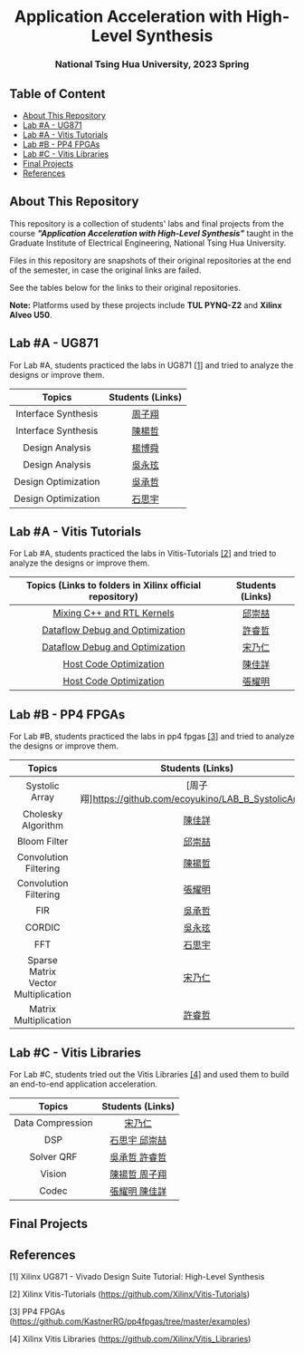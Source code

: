 <h1 align="center">Application Acceleration with High-Level Synthesis</h1>

<h3 align="center">National Tsing Hua University, 2023 Spring</h3>



## Table of Content

- [About This Repository](#about-this-repository)
- [Lab #A - UG871](#lab-a---ug871)
- [Lab #A - Vitis Tutorials](#lab-A---vitis-tutorials)
- [Lab #B - PP4 FPGAs](#lab-B---pp4-fpgas)
- [Lab #C - Vitis Libraries](#lab-c---vitis-libraries)
- [Final Projects](#final-projects)
- [References](#references)



## About This Repository

This repository is a collection of students' labs and final projects from the course ***"Application Acceleration with High-Level Synthesis"*** taught in the Graduate Institute of Electrical Engineering, National Tsing Hua University.

Files in this repository are snapshots of their original repositories at the end of the semester, in case the original links are failed. 

See the tables below for the links to their original repositories.

**Note:** Platforms used by these projects include **TUL PYNQ-Z2** and **Xilinx Alveo U50**.



## Lab #A - UG871

For Lab #A, students practiced the labs in UG871 [[1]](#[1]) and tried to analyze the designs or improve them.

|             Topics              |                       Students (Links)                       |
| :-----------------------------: | :----------------------------------------------------------: |
|       Interface Synthesis       |      [周子翔](https://github.com/ecoyukino/labA_InterfaceSynthesis)      |
|       Interface Synthesis       |      [陳楊哲](https://github.com/ZheChen-Bill/Interface_Synthesis)      |
|         Design Analysis         | [楊博舜](https://github.com/JasonYanggg/HLS) |
|         Design Analysis         | [吳永玹](https://github.com/Ri-chard-Wu/AAHLS-LabA) |
|       Design Optimization       |   [吳承哲](https://github.com/sssh311318/HLS_LAB_A)   |
|       Design Optimization       |   [石思宇](https://github.com/freud96/Design_Optimization)   |


## Lab #A - Vitis Tutorials

For Lab #A, students practiced the labs in Vitis-Tutorials [[2]](#[2]) and tried to analyze the designs or improve them.

|   Topics (Links to folders in Xilinx official repository)    |                       Students (Links)                       |
| :----------------------------------------------------------: | :----------------------------------------------------------: |
| [Mixing C++ and RTL Kernels](https://github.com/Xilinx/Vitis-Tutorials/tree/2021.2/Hardware_Acceleration/Feature_Tutorials/02-mixing-c-rtl-kernels) | [邱崇喆](https://github.com/ccontemplator/Vitis-mixed-c-rtl-kernel) |
| [Dataflow Debug and Optimization](https://github.com/Xilinx/Vitis-Tutorials/tree/2022.1/Hardware_Acceleration/Feature_Tutorials/03-dataflow_debug_and_optimization) |       [許睿哲](https://github.com/ray3210ray3210/2022HLS)        |
| [Dataflow Debug and Optimization](https://github.com/Xilinx/Vitis-Tutorials/tree/2022.1/Hardware_Acceleration/Feature_Tutorials/03-dataflow_debug_and_optimization) |       [宋乃仁](https://github.com/Barry-Sung/HLS_LABA_Dataflow-Debug-and-Optimization)        |
| [Host Code Optimization](https://github.com/jiaxianggg-chen/07-host-code-opt_V2.git) | [陳佳詳](https://github.com/yclin629/High-Level-Synthesis--Host-Memory-Access) |
| [Host Code Optimization](https://github.com/Xilinx/Vitis-Tutorials/tree/2022.1/Hardware_Acceleration/Design_Tutorials/07-host-code-opt) | [張耀明](https://github.com/s095339/LabA-host-code-optimization) |



## Lab #B - PP4 FPGAs

For Lab #B, students practiced the labs in pp4 fpgas [[3]](#[3]) and tried to analyze the designs or improve them.

|          Topics          |                       Students (Links)                       |
| :----------------------: | :----------------------------------------------------------: |
|      Systolic Array      |    [周子翔]https://github.com/ecoyukino/LAB_B_SystolicArray)     |
|    Cholesky Algorithm    |    [陳佳詳](https://github.com/jiaxianggg-chen/cholesky-algorithm)     |
|        Bloom Filter      |    [邱崇喆](https://github.com/ccontemplator/AAHlLS_Lab_B)     |
|  Convolution Filtering   |    [陳揚哲](https://github.com/ZheChen-Bill/convolution-filtering)     |
|  Convolution Filtering   |    [張耀明](https://github.com/s095339/LAB-B_Convolution_Filtering)     |
|           FIR            |    [吳承哲](https://github.com/sssh311318/Lab_B_FIR)     |
|          CORDIC          |    [吳永玹](https://github.com/SzuHsi/AAHLS_LabB_cordic)     |
|           FFT            |     [石思宇](https://github.com/freud96/LabB_fft)     |
|Sparse Matrix Vector Multiplication|     [宋乃仁](https://github.com/Barry-Sung/LAB_B)     |
|  Matrix Multiplication   | [許睿哲](https://github.com/ray3210ray3210/2022HLS) |

## Lab #C - Vitis Libraries

For Lab #C, students tried out the Vitis Libraries [[4]](#[4]) and used them to build an end-to-end application acceleration.

|          Topics          |                       Students (Links)                       |
| :----------------------: | :----------------------------------------------------------: |
|      Data Compression    |    [宋乃仁](https://github.com/Barry-Sung/LAB_C_data_compression) |
|            DSP           |    [石思宇 邱崇喆](https://github.com/ccontemplator/AAHLS_LAB_C)     |
|        Solver QRF        |    [吳承哲 許睿哲](https://github.com/sssh311318/Lab_C_solver_QRF)     |
|          Vision          |    [陳揚哲 周子翔](https://github.com/ZheChen-Bill/Vision)     |
|           Codec          |    [張耀明 陳佳詳](https://github.com/s095339/LABC-Codec)           |

## Final Projects

## References

<a id="[1]">[1]</a> Xilinx UG871 - Vivado Design Suite Tutorial: High-Level Synthesis

<a id="[2]">[2]</a> Xilinx Vitis-Tutorials (https://github.com/Xilinx/Vitis-Tutorials)

<a id="[3]">[3]</a> PP4 FPGAs (https://github.com/KastnerRG/pp4fpgas/tree/master/examples)

<a id="[4]">[4]</a> Xilinx Vitis Libraries (https://github.com/Xilinx/Vitis_Libraries)
